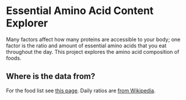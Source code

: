 # Essential Amino Acid Content Explorer
Many factors affect how many proteins are accessible to your body; one factor is the ratio and amount of essential amino acids that you eat throughout the day. This project explores the amino acid composition of foods.

## Where is the data from?
For the food list see [this page](https://github.com/cruncha-cruncha/amino-acids/blob/main/data/raw/sources.md). Daily ratios are [from Wikipedia](https://en.wikipedia.org/wiki/Essential_amino_acid).